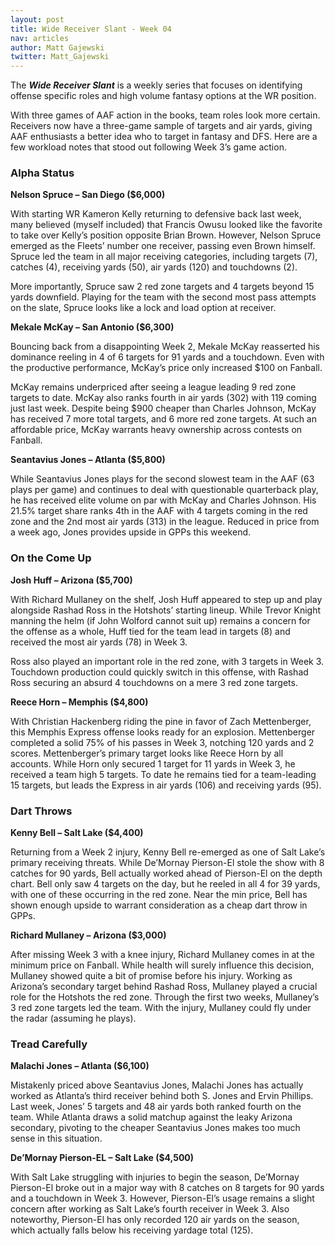 ```yaml
---
layout: post
title: Wide Receiver Slant - Week 04
nav: articles
author: Matt Gajewski
twitter: Matt_Gajewski
---
```


The **_Wide Receiver Slant_** is a weekly series that focuses on identifying offense specific roles and high volume fantasy options at the WR position.

With three games of AAF action in the books, team roles look more certain. Receivers now have a three-game sample of targets and air yards, giving AAF enthusiasts a better idea who to target in fantasy and DFS. Here are a few workload notes that stood out following Week 3’s game action.

<h3 class="team-header aaf-header">Alpha Status</h3>

**Nelson Spruce – San Diego (\$6,000)**

With starting WR Kameron Kelly returning to defensive back last week, many believed (myself included) that Francis Owusu looked like the favorite to take over Kelly’s position opposite Brian Brown. However, Nelson Spruce emerged as the Fleets’ number one receiver, passing even Brown himself. Spruce led the team in all major receiving categories, including targets (7), catches (4), receiving yards (50), air yards (120) and touchdowns (2).

More importantly, Spruce saw 2 red zone targets and 4 targets beyond 15 yards downfield. Playing for the team with the second most pass attempts on the slate, Spruce looks like a lock and load option at receiver.

**Mekale McKay – San Antonio (\$6,300)**

Bouncing back from a disappointing Week 2, Mekale McKay reasserted his dominance reeling in 4 of 6 targets for 91 yards and a touchdown. Even with the productive performance, McKay’s price only increased \$100 on Fanball.

McKay remains underpriced after seeing a league leading 9 red zone targets to date. McKay also ranks fourth in air yards (302) with 119 coming just last week. Despite being \$900 cheaper than Charles Johnson, McKay has received 7 more total targets, and 6 more red zone targets. At such an affordable price, McKay warrants heavy ownership across contests on Fanball.

**Seantavius Jones – Atlanta (\$5,800)**

While Seantavius Jones plays for the second slowest team in the AAF (63 plays per game) and continues to deal with questionable quarterback play, he has received elite volume on par with McKay and Charles Johnson. His 21.5% target share ranks 4th in the AAF with 4 targets coming in the red zone and the 2nd most air yards (313) in the league. Reduced in price from a week ago, Jones provides upside in GPPs this weekend.

<h3 class="team-header aaf-header">On the Come Up</h3>

**Josh Huff – Arizona (\$5,700)**

With Richard Mullaney on the shelf, Josh Huff appeared to step up and play alongside Rashad Ross in the Hotshots’ starting lineup. While Trevor Knight manning the helm (if John Wolford cannot suit up) remains a concern for the offense as a whole, Huff tied for the team lead in targets (8) and received the most air yards (78) in Week 3.

Ross also played an important role in the red zone, with 3 targets in Week 3. Touchdown production could quickly switch in this offense, with Rashad Ross securing an absurd 4 touchdowns on a mere 3 red zone targets.

**Reece Horn – Memphis (\$4,800)**

With Christian Hackenberg riding the pine in favor of Zach Mettenberger, this Memphis Express offense looks ready for an explosion. Mettenberger completed a solid 75% of his passes in Week 3, notching 120 yards and 2 scores. Mettenberger’s primary target looks like Reece Horn by all accounts. While Horn only secured 1 target for 11 yards in Week 3, he received a team high 5 targets. To date he remains tied for a team-leading 15 targets, but leads the Express in air yards (106) and receiving yards (95).

<h3 class="team-header aaf-header">Dart Throws</h3>

**Kenny Bell – Salt Lake (\$4,400)**

Returning from a Week 2 injury, Kenny Bell re-emerged as one of Salt Lake’s primary receiving threats. While De’Mornay Pierson-El stole the show with 8 catches for 90 yards, Bell actually worked ahead of Pierson-El on the depth chart. Bell only saw 4 targets on the day, but he reeled in all 4 for 39 yards, with one of these occurring in the red zone. Near the min price, Bell has shown enough upside to warrant consideration as a cheap dart throw in GPPs.

**Richard Mullaney – Arizona (\$3,000)**

After missing Week 3 with a knee injury, Richard Mullaney comes in at the minimum price on Fanball. While health will surely influence this decision, Mullaney showed quite a bit of promise before his injury. Working as Arizona’s secondary target behind Rashad Ross, Mullaney played a crucial role for the Hotshots the red zone. Through the first two weeks, Mullaney’s 3 red zone targets led the team. With the injury, Mullaney could fly under the radar (assuming he plays).

<h3 class="team-header aaf-header">Tread Carefully</h3>

**Malachi Jones – Atlanta (\$6,100)**

Mistakenly priced above Seantavius Jones, Malachi Jones has actually worked as Atlanta’s third receiver behind both S. Jones and Ervin Phillips. Last week, Jones’ 5 targets and 48 air yards both ranked fourth on the team. While Atlanta draws a solid matchup against the leaky Arizona secondary, pivoting to the cheaper Seantavius Jones makes too much sense in this situation.

**De’Mornay Pierson-EL – Salt Lake (\$4,500)**

With Salt Lake struggling with injuries to begin the season, De’Mornay Pierson-El broke out in a major way with 8 catches on 8 targets for 90 yards and a touchdown in Week 3. However, Pierson-El’s usage remains a slight concern after working as Salt Lake’s fourth receiver in Week 3. Also noteworthy, Pierson-El has only recorded 120 air yards on the season, which actually falls below his receiving yardage total (125).
